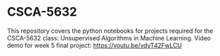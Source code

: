 # CSCA-5632
This repository covers the python notebooks for projects required for the CSCA-5632 class: Unsupervised Algorithms in Machine Learning. Video demo for week 5 final project: https://youtu.be/vdyT42FwLCU
